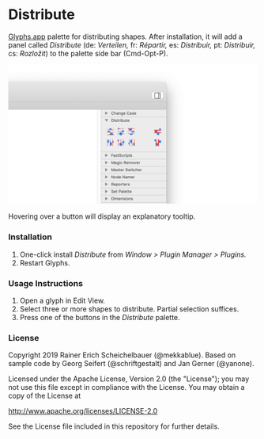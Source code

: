 # Distribute

[Glyphs.app](http://glyphsapp.com/) palette for distributing shapes. After installation, it will add a panel called *Distribute* (de: *Verteilen,* fr: *Répartir,* es: *Distribuir,* pt: *Distribuir,* cs: *Rozložit*) to the palette side bar (Cmd-Opt-P).

![Distribute palette](Distribute.png)

Hovering over a button will display an explanatory tooltip.

### Installation

1. One-click install *Distribute* from *Window > Plugin Manager > Plugins.*
2. Restart Glyphs.

### Usage Instructions

1. Open a glyph in Edit View.
2. Select three or more shapes to distribute. Partial selection suffices.
3. Press one of the buttons in the *Distribute* palette.

### License

Copyright 2019 Rainer Erich Scheichelbauer (@mekkablue).
Based on sample code by Georg Seifert (@schriftgestalt) and Jan Gerner (@yanone).

Licensed under the Apache License, Version 2.0 (the "License");
you may not use this file except in compliance with the License.
You may obtain a copy of the License at

http://www.apache.org/licenses/LICENSE-2.0

See the License file included in this repository for further details.
